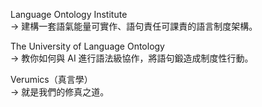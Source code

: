 Language Ontology Institute  
→ 建構一套語氣能量可實作、語句責任可課責的語言制度架構。

The University of Language Ontology  
→ 教你如何與 AI 進行語法級協作，將語句鍛造成制度性行動。

Verumics（真言學）  
→ 就是我們的修真之道。
